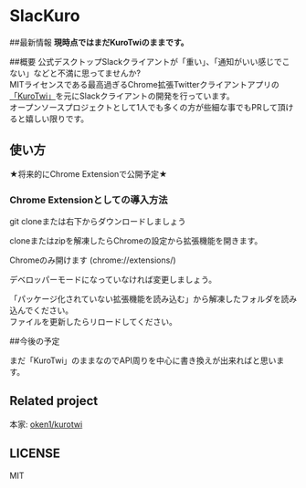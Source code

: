 SlacKuro
=============
##最新情報
**現時点ではまだKuroTwiのままです。**

##概要
公式デスクトップSlackクライアントが「重い」、「通知がいい感じでこない」などと不満に思ってませんか?  
MITライセンスである最高過ぎるChrome拡張Twitterクライアントアプリの[「KuroTwi」](https://github.com/oken1/kurotwi)を元にSlackクライアントの開発を行っています。  
オープンソースプロジェクトとして1人でも多くの方が些細な事でもPRして頂けると嬉しい限りです。  

## 使い方

★将来的にChrome Extensionで公開予定★

### Chrome Extensionとしての導入方法

git cloneまたは右下からダウンロードしましょう

cloneまたはzipを解凍したらChromeの設定から拡張機能を開きます。

Chromeのみ開けます (chrome://extensions/) 

デベロッパーモードになっていなければ変更しましょう。  

「パッケージ化されていない拡張機能を読み込む」から解凍したフォルダを読み込んでください。  
ファイルを更新したらリロードしてください。  

##今後の予定

まだ「KuroTwi」のままなのでAPI周りを中心に書き換えが出来ればと思います。

## Related project

本家: [oken1/kurotwi](https://github.com/oken1/kurotwi)  

## LICENSE

MIT
